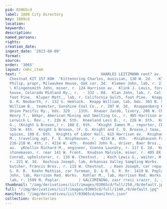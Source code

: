 ```yaml
---
pid: 03065cd
label: 1889 City Directory
key: 1889cd
location: 
keywords: 
description: 
named_persons: 
rights: 
creation_date: 
ingest_date: '2023-08-09'
format: 
source: 
order: '3065'
layout: cmhc_item
text: "                                    GHARLES LEITZMANN cent? av.,core: iim &
  Chostnat KIT 157 KOH  ‘Kittennring Charles, musician, 130 W. 2d.  -Kleinschmidt
  Philip, propr, Milwaukee House, Oak cor. 3d.  Klemen John, lab, r. 211 W. Front.
  \ Klingensmith John, miner, r. 124 Harrison av.  Klink J. Louis, foreman, round
  house, Colorado Midland Ry., r.  - 332 . 8d.  Klan John, lab, r. California Gulch,
  foot Pine.  Kluper Matt., lab, r. California Gulch, foot Pine.  Knapp Daniel, clk,
  O. R. Neubarth, r. 132 S. Hemlock.  Knapp William, lab, bds. 303 N. Spruce.  Knapp
  William B., teamster, Sunshine Coal Co., r. 207 W. 3d.  Knappenberg Fred. L., switchman,
  Union Pacific Ry., bds. 329  . 11th.  Knauer Jacob, livery, 206 W. Chestnut.  ‘Kneeland
  Henry T., bkkpr, American Mining and Smelting Co., r. 405 Harrison av.  Kneeland
  Lerwick L. Rev., r. 226 W. 5th.  Kneeland Levi B., r. 226 W. 5th.  Knight Fred.
  G., (Knight & Broxon,) r. 108 E. 6th.  ‘Knight James M., reporter, Chronicle, r.
  326 W. 4th.  Knight & Broxon, (F. G. Knight and C. O. Broxon,) teas, cof- fees and
  spices, 108 E. 6th.  Knights of Labor Hall, 615 Harrison av.  Kniphansen Edmund
  M., traveling agt, F. E. Kniphausen, r.  4214 W. 4th.  -Kniphausen Frank E., grocer,
  216-218 W. 4th, r. 4214 W. 4th.  Knodel John R., driver, Baer Bros., r. 119 N. Toledo
  av.  yKnollin Richard M., engineer, Vienna Laundry, r. 117 E. 2d.  Knott Abner C.,
  stonemason, r. rear 141 W. Front.  Knudson Malcolm, miner, r. 405 EK. 2d.  Koch
  Conrad, upholsterer, r. 110 W. Chestnut.  ; Koch Lewis G., waiter, H. Kellerman,
  r. 221 W. 3d.  Kochiva Joseph, lab, Arkansas Valley Sampling Works.  ‘Koehler Charles,
  butcher, Francis Bros., r. 115 W. Chestnut.  ; Koen Joseph, car repairer, D. & R.
  G. R. R.  Koehn Mathias, car foreman, D. & R. G. R. Rr. 1419 N. Poplar.  . Koenig
  John, lab, Harrison Red. Works.  Kohler M., lab, Harrison Red. Works.  Kohn Joseph,
  lab, r. 1509 N. Poplar.        | GALCIMINING, zasr rreii srazzr. J, J, QUINN    "
thumbnail: "/img/derivatives/iiif/images/03065cd/full/250,/0/default.jpg"
full: "/img/derivatives/iiif/images/03065cd/full/1140,/0/default.jpg"
manifest: "/img/derivatives/iiif/03065cd/manifest.json"
collection: directories
---
```

